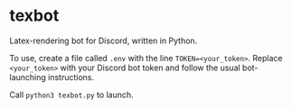 # texbot
Latex-rendering bot for Discord, written in Python. 

To use, create a file called `.env` with the line `TOKEN=<your_token>`. Replace `<your_token>` with your Discord bot token and follow the usual bot-launching instructions.

Call `python3 texbot.py` to launch.

